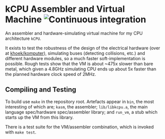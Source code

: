 # kCPU Assembler and Virtual Machine ![Continuous integration](https://github.com/khoek/kcpu/workflows/Continuous%20integration%20(platform%20binaries)/badge.svg)

An assembler and hardware-simulating virtual machine for my CPU architecture `kCPU`.

It exists to test the robustness of the design of the electrical hardware (over at [khoek/komputer](https://github.com/khoek/komputer)), simulating buses (detecting collisions, etc.) and different hardware modules, so a much faster soft-implementation is possible. Rough tests show that the VM is about ~475x slower than bare metal, which given a 4.8GHz simulating CPU ends up about 5x faster than the planned hardware clock speed of 2MHz.

## Compiling and Testing

To build use `make` in the repository root. Artefacts appear in `bin`, the most interesting of which are; `kasm`, the assembler; `lib/libkcpu.a`, the main language spec/hardware spec/assembler library; and `run_vm`, a stub which starts up the VM from this library.

There is a test suite for the VM/assembler combination, which is invoked with `make test`.
